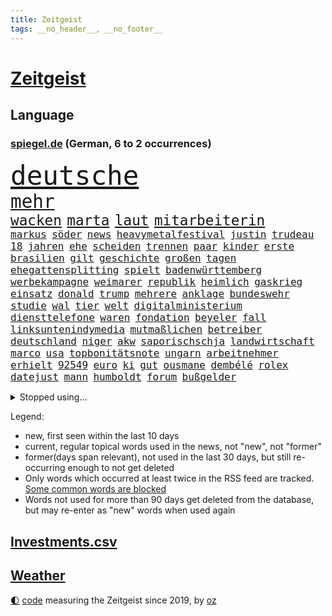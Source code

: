 ```yaml
---
title: Zeitgeist
tags: __no_header__, __no_footer__
---
```


# [Zeitgeist](https://oliz.io/zeitgeist/)

## Language

<h3><a href="https://www.spiegel.de" target="_blank">spiegel.de</a> (German, 6 to 2 occurrences)</h3>
<p style="font-family:monospace">
<span style="font-size:32pt"><a href="news_links.html#deutsche" class="current">deutsche</a></span>
<br>
<span style="font-size:22pt"><a href="news_links.html#mehr" class="current">mehr</a></span>
<br>
<span style="font-size:17pt"><a href="news_links.html#wacken" class="current">wacken</a></span>
<span style="font-size:17pt"><a href="news_links.html#marta" class="new">marta</a></span>
<span style="font-size:17pt"><a href="news_links.html#laut" class="current">laut</a></span>
<span style="font-size:17pt"><a href="news_links.html#mitarbeiterin" class="current">mitarbeiterin</a></span>
<br>
<span style="font-size:12pt"><a href="news_links.html#markus" class="current">markus</a></span>
<span style="font-size:12pt"><a href="news_links.html#söder" class="current">söder</a></span>
<span style="font-size:12pt"><a href="news_links.html#news" class="current">news</a></span>
<span style="font-size:12pt"><a href="news_links.html#heavymetalfestival" class="new">heavymetalfestival</a></span>
<span style="font-size:12pt"><a href="news_links.html#justin" class="new">justin</a></span>
<span style="font-size:12pt"><a href="news_links.html#trudeau" class="new">trudeau</a></span>
<span style="font-size:12pt"><a href="news_links.html#18" class="current">18</a></span>
<span style="font-size:12pt"><a href="news_links.html#jahren" class="current">jahren</a></span>
<span style="font-size:12pt"><a href="news_links.html#ehe" class="current">ehe</a></span>
<span style="font-size:12pt"><a href="news_links.html#scheiden" class="current">scheiden</a></span>
<span style="font-size:12pt"><a href="news_links.html#trennen" class="current">trennen</a></span>
<span style="font-size:12pt"><a href="news_links.html#paar" class="current">paar</a></span>
<span style="font-size:12pt"><a href="news_links.html#kinder" class="current">kinder</a></span>
<span style="font-size:12pt"><a href="news_links.html#erste" class="current">erste</a></span>
<span style="font-size:12pt"><a href="news_links.html#brasilien" class="current">brasilien</a></span>
<span style="font-size:12pt"><a href="news_links.html#gilt" class="current">gilt</a></span>
<span style="font-size:12pt"><a href="news_links.html#geschichte" class="current">geschichte</a></span>
<span style="font-size:12pt"><a href="news_links.html#großen" class="current">großen</a></span>
<span style="font-size:12pt"><a href="news_links.html#tagen" class="current">tagen</a></span>
<span style="font-size:12pt"><a href="news_links.html#ehegattensplitting" class="current">ehegattensplitting</a></span>
<span style="font-size:12pt"><a href="news_links.html#spielt" class="current">spielt</a></span>
<span style="font-size:12pt"><a href="news_links.html#badenwürttemberg" class="current">badenwürttemberg</a></span>
<span style="font-size:12pt"><a href="news_links.html#werbekampagne" class="new">werbekampagne</a></span>
<span style="font-size:12pt"><a href="news_links.html#weimarer" class="new">weimarer</a></span>
<span style="font-size:12pt"><a href="news_links.html#republik" class="current">republik</a></span>
<span style="font-size:12pt"><a href="news_links.html#heimlich" class="current">heimlich</a></span>
<span style="font-size:12pt"><a href="news_links.html#gaskrieg" class="new">gaskrieg</a></span>
<span style="font-size:12pt"><a href="news_links.html#einsatz" class="current">einsatz</a></span>
<span style="font-size:12pt"><a href="news_links.html#donald" class="current">donald</a></span>
<span style="font-size:12pt"><a href="news_links.html#trump" class="current">trump</a></span>
<span style="font-size:12pt"><a href="news_links.html#mehrere" class="current">mehrere</a></span>
<span style="font-size:12pt"><a href="news_links.html#anklage" class="current">anklage</a></span>
<span style="font-size:12pt"><a href="news_links.html#bundeswehr" class="current">bundeswehr</a></span>
<span style="font-size:12pt"><a href="news_links.html#studie" class="current">studie</a></span>
<span style="font-size:12pt"><a href="news_links.html#wal" class="current">wal</a></span>
<span style="font-size:12pt"><a href="news_links.html#tier" class="current">tier</a></span>
<span style="font-size:12pt"><a href="news_links.html#welt" class="current">welt</a></span>
<span style="font-size:12pt"><a href="news_links.html#digitalministerium" class="new">digitalministerium</a></span>
<span style="font-size:12pt"><a href="news_links.html#diensttelefone" class="new">diensttelefone</a></span>
<span style="font-size:12pt"><a href="news_links.html#waren" class="current">waren</a></span>
<span style="font-size:12pt"><a href="news_links.html#fondation" class="new">fondation</a></span>
<span style="font-size:12pt"><a href="news_links.html#beyeler" class="new">beyeler</a></span>
<span style="font-size:12pt"><a href="news_links.html#fall" class="current">fall</a></span>
<span style="font-size:12pt"><a href="news_links.html#linksuntenindymedia" class="new">linksuntenindymedia</a></span>
<span style="font-size:12pt"><a href="news_links.html#mutmaßlichen" class="current">mutmaßlichen</a></span>
<span style="font-size:12pt"><a href="news_links.html#betreiber" class="current">betreiber</a></span>
<span style="font-size:12pt"><a href="news_links.html#deutschland" class="current">deutschland</a></span>
<span style="font-size:12pt"><a href="news_links.html#niger" class="current">niger</a></span>
<span style="font-size:12pt"><a href="news_links.html#akw" class="current">akw</a></span>
<span style="font-size:12pt"><a href="news_links.html#saporischschja" class="current">saporischschja</a></span>
<span style="font-size:12pt"><a href="news_links.html#landwirtschaft" class="current">landwirtschaft</a></span>
<span style="font-size:12pt"><a href="news_links.html#marco" class="current">marco</a></span>
<span style="font-size:12pt"><a href="news_links.html#usa" class="current">usa</a></span>
<span style="font-size:12pt"><a href="news_links.html#topbonitätsnote" class="new">topbonitätsnote</a></span>
<span style="font-size:12pt"><a href="news_links.html#ungarn" class="current">ungarn</a></span>
<span style="font-size:12pt"><a href="news_links.html#arbeitnehmer" class="current">arbeitnehmer</a></span>
<span style="font-size:12pt"><a href="news_links.html#erhielt" class="current">erhielt</a></span>
<span style="font-size:12pt"><a href="news_links.html#92549" class="new">92549</a></span>
<span style="font-size:12pt"><a href="news_links.html#euro" class="current">euro</a></span>
<span style="font-size:12pt"><a href="news_links.html#ki" class="current">ki</a></span>
<span style="font-size:12pt"><a href="news_links.html#gut" class="current">gut</a></span>
<span style="font-size:12pt"><a href="news_links.html#ousmane" class="new">ousmane</a></span>
<span style="font-size:12pt"><a href="news_links.html#dembélé" class="new">dembélé</a></span>
<span style="font-size:12pt"><a href="news_links.html#rolex" class="current">rolex</a></span>
<span style="font-size:12pt"><a href="news_links.html#datejust" class="new">datejust</a></span>
<span style="font-size:12pt"><a href="news_links.html#mann" class="current">mann</a></span>
<span style="font-size:12pt"><a href="news_links.html#humboldt" class="new">humboldt</a></span>
<span style="font-size:12pt"><a href="news_links.html#forum" class="new">forum</a></span>
<span style="font-size:12pt"><a href="news_links.html#bußgelder" class="current">bußgelder</a></span>
</p>
<details>
<summary>Stopped using...</summary>
<p class="former" style="font-size:12pt">
geduld(1012) gerechtigkeit(1012) gesundheit(1012) hessen(1012) senat(1012) software(1012) arbeitsplatz(1011) eng(1011) erwägt(1011) kriminellen(1011) streiten(1011) beschäftigt(1010) einzug(1010) italienische(1010) kardinal(1010) patienten(1010) persönliche(1010) studierenden(1010) bielefeld(1009) energien(1009) geändert(1009) legen(1009) nahverkehr(1009) obama(1009) unterstützt(1009) verschiebt(1009) walter(1009) ausgesprochen(1008) beklagen(1008) dauerhaft(1008) kraft(1008) krankenhäusern(1008) maß(1008) normal(1008) queen(1008) bedenken(1007) besetzt(1007) ebenfalls(1007) mangelt(1007) verdächtiger(1007) welle(1007) 65(1006) argumente(1006) dfb(1006) eskalation(1006) halle(1006) lebte(1006) verheerenden(1006) verhängte(1006) vfl(1006) wald(1006) zählen(1006) anne(1005) bekam(1005) bochum(1005) eindruck(1005) ermöglichen(1005) rainer(1005) versteigert(1005) betrug(1004) digitalisierung(1004) erfahrungen(1004) gebrochen(1004) legendären(1004) monatelang(1004) pocht(1004) stolz(1004) belasten(1003) chaos(1003) finanziell(1003) leid(1003) schlagzeilen(1003) viktor(1003) orbán(1002) polizeieinsatz(1002) wütend(1002) bekamen(1001) dokumente(1001) restaurants(1001) verursacht(1001) falschen(1000) länge(1000) modell(1000) produzieren(1000) durchsuchungen(999) italienischen(999) kämpfer(999) internen(998) offenen(998) schreibt(998) 23(997) langfristig(997) schwanger(997) wirtschaftlichen(997) aktiv(996) angeklagten(996) volksrepublik(996) nachbarn(993) erfolgreichsten(992) hürden(992) halb(991) drängen(990) behalten(989) jürgen(989) staffel(989) begriff(987) belegen(987) spiegelumfrage(987) damals(986) orten(986) rentner(986) s(986) verantwortung(985) dran(984) insassen(983) nationalen(983) legende(982) rang(982) vorgänger(982) wusste(982) beweise(981) halbe(981) parallelen(981) stress(980) präsenz(979) rettung(978) karten(977) benötigen(975) schützt(975) dramatischen(974) freiwillig(974) verständnis(974) retter(973) klasse(972) abgeschlossen(968) erhöhung(965) einblicke(962) armen(960) teuren(959) verdoppelt(956) gebieten(954) musik(952) billiger(937) woelki(929) polizeiruf(917) schlaf(909) kannte(875) skandale(873) rückgang(870) direkten(861) finanziellen(857) hochschulen(857) universitäten(853) vehement(821) lehren(771) flohen(769) ausbildung(766) videoaufnahmen(766) fachkräftemangel(752) ausnahme(746) sergej(746) ausgefallen(718) erscheint(713) beliebte(704) sechste(693) rückgabe(687) befreiung(682) world(674) telefoniert(670) böse(669) minderheiten(667) milch(666) offene(663) games(654) kursieren(654) konflikts(653) krankenkassen(645) eingeführt(644) kunstwerke(644) ruhestand(639) gedrängt(638) elke(637) heidenreich(637) lieferungen(623) rosa(622) umsetzung(622) radikaler(617) bekannteste(612) beliebt(612) lebenslang(596) trip(596) kompromiss(584) sank(584) verabschieden(583) lehrerinnen(578) arbeitsminister(575) klappt(575) verteuert(571) einzig(566) audi(559) verpflichtung(555) wolf(554) vorbereiten(553) hinzu(550) vorm(546) wettkampf(544) euch(537) gezwungen(534) wagt(534) 2014(530) bestand(529) überzeugung(529) emotionalen(528) positiven(526) ergeben(523) seoul(523) lohnen(521) brüder(520) ordnet(520) transparenz(517) don(510) barack(505) dubiosen(505) fortsetzen(500) gestärkt(500) dieter(494) erneuerbare(490) spiegelbildungsnewsletter(490) sanktioniert(487) hochrangigen(484) hochschule(484) rezession(481) flüchten(474) wiederaufbau(473) besetzten(472) niedersächsischen(472) unfällen(470) ausfall(457) beigelegt(456) ertrinken(456) drohe(455) durchsuchen(454) kompensieren(452) weitermachen(452) ufer(451) recherchen(438) fahrräder(437) generalstaatsanwaltschaft(437) umstände(436) kippt(434) isoliert(428) harter(424) 14jährigen(416) lidl(412) einhalten(407) befeuert(406) kühnert(406) verhaftung(402) französischer(401) mitarbeitende(401) attestiert(393) grün(390) erobern(389) republikanern(388) möbel(387) tirol(387) bekämpft(386) missbrauchsvorwürfe(386) neustart(386) persönlicher(386) 16jähriger(382) erntet(379) sehe(379) geschichtenewsletter(378) vorantreiben(378) extra(376) bleibe(375) stören(374) 27jährige(371) lieferengpässe(368) ausgewertet(366) kämpferisch(366) einnahme(360) eigentliche(355) angespannt(354) tode(352) abitur(350) fahrerin(350) werben(345) neukölln(344) heidenheim(342) 89(340) wütet(340) terminal(339) diktatur(336) tücken(336) verabschiedete(336) hoffnungsträger(333) elefanten(329) erlässt(327) produzent(325) angezeigt(323) rot(323) tarife(322) banden(321) fische(320) klappen(320) belastungen(319) satellitenbilder(316) rutschen(313) aufholjagd(307) bewusstlos(305) rügt(302) verbringen(302) tarifstreit(301) informierte(300) 42jährige(299) laufende(298) wohnraum(296) niederlagen(291) symbole(289) arzneimittel(288) illegales(286) klimaaktivistin(286) immobilienkonzern(285) sauber(285) abgelegt(283) verfängt(283) 300000(281) vernunft(281) jewgeni(275) ignoriert(273) kocht(273) absehbar(272) deuten(271) erklärungen(269) außenpolitik(264) beerdigt(264) bekenntnis(261) fraktionschef(258) laster(257) carolina(256) umbruch(256) nachrichtenagentur(255) harrt(249) 39(247) kritisierten(245) unterstützern(244) verfehlte(244) ernennung(242) formiert(239) suisse(239) serbische(237) söldnertruppe(237) spielraum(236) singt(233) straßenblockaden(232) bengvir(231) itamar(231) mitgliedern(230) russell(229) technische(229) wiederholen(226) geschwiegen(225) bundesjustizminister(224) durcheinander(224) gekostet(224) verdoppeln(224) stereotype(223) angriffs(222) bewerben(221) glimpflich(221) wagnergruppe(221) 2009(219) ehrlich(219) forderten(219) little(219) sportgeschichte(219) supermarkt(219) ungewöhnliches(219) kurzzeitig(216) manipulierte(214) kriegen(213) steigerung(213) tvserie(213) rammt(208) weißes(208) erkennbar(207) umziehen(207) vulkan(207) wilde(207) ähnliche(207) professionell(206) legendäre(204) kieler(202) modells(200) pakistans(200) schenk(200) fahnder(199) mittelpunkt(199) eingestehen(198) praxis(197) auflage(196) feldern(196) gerüstet(196) entgleist(195) klimafreundlicher(195) klüger(195) telefonat(194) fassen(193) nachteil(193) mächtig(192) nhl(192) plätze(192) gebühren(191) häftlinge(191) umzug(191) gerückt(190) gesundheitliche(190) großraum(190) erweisen(189) gelder(189) prozesse(189) immobilienpreise(188) lehre(188) wucht(188) belarussischen(187) erliegen(185) soest(185) verfolger(184) sicherheitsvorkehrungen(182) wohlstand(182) flasche(181) unbrauchbar(181) bad(180) sorgten(180) zwingt(180) wand(179) wayne(179) aufträgen(178) fortan(178) geschäften(177) kloster(177) minderjährig(177) 23jähriger(176) plätzen(176) ballauf(175) kommender(175) irischen(174) bauer(173) sektor(173) verschuldet(173) ocean(172) verleumdung(172) 52(171) erbost(171) gewaltvorwürfe(171) rast(171) vorstandschef(171) wände(171) islamistischen(170) einbruchs(169) pascha(169) herrschaft(168) rüstungsindustrie(168) zurückgelassen(168) erschüttern(167) getötete(167) siebenjährige(167) krebsmedikamente(165) nicolas(164) räume(163) do(162) stoffe(162) umweltbundesamt(162) verbreiteten(162) erstellt(161) dennis(160) gedemütigt(160) verpflichten(160) wagnertruppe(160) zehnten(160) bildet(159) habecks(158) race(158) tante(158) allerlei(156) fahrlässiger(155) hinterbliebenen(155) story(155) angemessen(154) lernte(154) offenbaren(154) ringe(153) unruhe(152) usmedien(152) abgehalten(151) bewältigung(151) multimillionär(151) 13jährigen(150) ostdeutsche(150) schwebt(149) seltenen(149) zaun(149) elektrisch(148) hochzeiten(148) saarbrücken(147) feministische(146) gleichgeschlechtliche(146) tschechische(146) brauche(145) zielen(145) atmen(144) positiver(144) dramatischer(143) simone(143) sächsische(143) förderprogramm(142) komponist(142) verschwörungstheorien(142) erhöhten(141) kaiser(141) offizier(141) ratlos(141) riskante(141) stange(141) verwandten(141) 102(139) bahnstreik(139) darmstadt(139) retourkutsche(139) boxer(138) souveränität(137) fähre(136) christophe(135) galtier(135) ausweitung(134) geklaut(134) vergnügungspark(134) verschont(134) büchern(133) giftige(133) haushaltsstreit(133) initiativen(133) krachen(133) rauchwolke(133) rotgrünrot(133) baltimore(132) manhattan(132) mund(132) russinnen(132) vorfahren(132) wütenden(132) fakten(131) verteidigungsministers(131) wegwerfen(131) equal(130) pay(130) ruht(130) blüht(128) lasst(128) lemon(128) verbraucherinnen(128) ausschnitte(127) mischung(127) staatssekretär(127) aldi(126) alligator(126) bären(126) wendepunkt(126) eingeladen(125) mutmaßlichem(125) po(125) verschwörungsmythen(125) alarmstufe(124) dekret(124) leuchten(124) obduziert(124) umarmt(124) 37jähriger(123) bürgermeisters(123) fälschungen(123) geheimnisvolle(123) energiepreisbremsen(122) gesteht(122) konkreter(122) ungeklärt(122) spieltag(121) dringen(120) einbauen(119) ingo(119) heizungen(118) dieselautos(117) grafikanalyse(117) bestreiten(116) ethnische(116) rebellion(116) schwedischen(116) mobil(115) tatwaffe(112) vergangenes(112) angeordnet(111) bahnreisende(111) ludger(111) machthabers(111) obduktion(111) luke(109) schauspielers(109) usgeheimdienste(109) baugenehmigungen(108) bundesverwaltungsgericht(108) effektiv(108) fehde(107) kleinkind(107) pompeji(107) wehrmacht(107) kw(106) veto(106) wüst(106) geschwächt(105) interessenkonflikte(104) scorsese(104) günter(103) leck(103) dauerhafte(102) angelegten(101) schleuser(100) angeschossen(99) auflösen(99) 13jährige(97) militärstützpunkt(97) ramadan(97) unseres(97) versammelten(97) gekürt(96) nirgendwo(96) revolver(96) singapur(96) zugunsten(96) bizarren(95) klimafreundliche(95) kannibalen(93) frommer(92) niemandem(92) schadstoffe(92) sportlichen(92) stationieren(92) altkanzlerin(91) dschidda(91) längste(91) menschenrechte(91) schlichtung(91) drohte(90) fertigung(90) fläche(90) gasheizung(90) illinois(90) smog(90) track(90) victor(90) wegzudenken(90) angehalten(89) fernsehansprache(89) hervorgeht(89) katastrophen(89) klassenfahrt(89) kuss(89) mildes(89) tornados(89) gesetzesvorhaben(88) usjustizministerium(88) absolute(87) eurojackpot(87) vertretung(87) wagnertruppen(87) café(86) einfuhren(86) flecken(86) heizungstausch(86) lärm(86) prangerte(86) radklassiker(86) rückte(86) tk(86) cumexaffäre(85) experiment(85) fußballbund(85) fühle(85) interne(85) ost(85) solar(85) unosicherheitsrats(85) verschlingen(85) wache(85) wilhelm(85) 81jährige(84) edelmetall(84) gartenkolumne(84) itfirma(84) koalitionsvertrag(84) ntc(84) spekulieren(84) verhasst(84) aufarbeiten(83) fremdverschulden(83) henne(83) härtere(83) racing(83) riesigem(83) versuchter(83) vertrauten(83) abwasser(82) drogenkonsum(82) eingriffe(82) erinnerte(82) extrainer(82) gange(82) luxus(82) usamerikanische(82) alarmbereitschaft(81) begrüßen(81) dgb(81) impfschäden(81) stolpern(81) gefilmt(80) gesamtmetallchef(80) gesamtmetallpräsident(80) handschellen(80) obszöne(80) tschentscher(80) alltags(79) blaulicht(79) danker(79) erfindung(79) lasse(79) leidens(79) profiteuren(79) waldbrandgefahr(79) 209(78) generalprobe(78) geruchssinn(78) kfw(78) neffe(78) ordnungswidrigkeiten(78) ussupreme(78) abteilung(77) drogendealer(77) erfordert(77) gefundenen(77) interna(77) sparsam(77) tippt(77) verhältnisse(77) vielmehr(77) benennt(76) luftüberlegenheit(76) osteuropäische(76) qualitätsprobleme(76) rotenburg(76) schleppen(76) tonne(76) unbegleitete(76) unterkühlt(76) zauber(76) buchen(75) eskalierenden(75) grundschüler(75) kurios(75) mittelschicht(75) schlechteren(75) schusswechsel(75) wiederannäherung(75) wohnwagen(75) energiesicherheit(74) obstbauern(74) supreme(74) vergebung(74) beratungsstellen(73) gekappt(73) sendezeit(73) abstellraum(72) aufrufen(72) einknicken(72) gebäudeenergiegesetz(72) olg(72) sandro(72) tesa(72) vermischen(72) beruhen(71) entzaubert(71) uniform(71) berufsausbildung(70) edeka(70) eskalieren(70) faszination(70) schmerzgrenze(70) schwimmbäder(70) seltsame(70) weigert(70) abreißen(69) erledigen(69) jüdinnen(69) präsidentschaftswahlkampf(69) tierschutz(69) verstarb(69) antun(68) aufstands(68) besatzer(68) cotrainer(68) durchlaufen(68) gerry(68) glücksspiel(68) modekonzern(68) reeperbahn(68) vierten(68) übergibt(68) expertengremium(67) gewissheit(67) kontaktieren(67) zerstritten(67) amtsvorgängers(66) biles(66) citys(66) dienste(66) klausel(66) kontrollierte(66) owens(66) tendenziell(66) aktivistengruppe(65) aufspüren(65) chefetagen(65) dürftig(65) gefeuerter(65) gefördert(65) hauptrennen(65) konsumieren(65) punktet(65) sonntagnachmittag(65) 116(64) adler(64) beleuchtet(64) blutvergießen(64) treffens(64) verhört(64) aufsteiger(63) auftauchen(63) eklatant(63) feature(63) importpreise(63) kinderarzt(63) konzentrationslager(63) oma(63) organisierter(63) rekrutieren(63) samen(63) stecker(63) cumex(62) familiengeschichte(62) onlinebanking(62) redbullpilot(62) börsennotierten(61) koalieren(61) special(61) vernichten(61) fabriken(60) gelegen(60) out(60) uneinig(60) bestrafung(59) betreten(59) bluetooth(59) guatemala(59) umbenennung(59) vetternwirtschaft(59) weltwirtschaftsforum(59) altenheime(58) infolge(58) kenianischen(58) moniert(58) solarparks(58) telefone(58) vergabe(58) wussten(58) araber(57) ardern(57) audichef(57) ausfahrt(57) befanden(57) beordert(57) hinab(57) jacinda(57) nötigen(57) usgericht(57) zürich(57) drache(56) kündigungen(56) leitende(56) leuten(56) medikamenten(56) sicherheitsdienst(56) zeitungen(56) boomen(55) dieselskandals(55) motto(55) sauerland(55) spdmann(55) uskapitol(55) usmilitärexperten(55) veränderter(55) behandlungen(54) eigenschaften(54) mafiosi(54) muscheln(54) straßenbahnen(54) anordnen(53) telegram(53) zelten(53) zusammengekommen(53) abschreckende(52) anhebung(52) balkonkraftwerk(52) besagt(52) blume(52) bundesspd(52) diego(52) kfrage(52) kopfhörer(52) kredite(52) pixel(52) quadratmetern(52) intern(51) schillernde(51) schwärzungen(51) arne(50) fünfjähriger(50) hackerfirma(50) militärführung(50) poliert(50) triathlon(50) wärme(50) zeugnis(50) cartoonisten(49) dauerkrise(49) männerligen(49) neuwahlen(49) bildchef(48) brigade(48) diekmann(48) friedhof(48) sexy(48) stichwahl(48) anheben(47) anonyme(47) jenen(47) schockiert(47) sommerurlaub(47) überwachen(47) 1300(46) abwertenden(46) angelegt(46) chancengleichheit(46) gleichgesetzt(46) telefónica(46) unternehmensberater(46) verunsichern(46) werken(46) winkler(46) chronik(45) resultat(45) schwangeren(45) speicher(45) woronesch(45) finanzunternehmer(44) lebensgefährlich(44) legalen(44) strafgefangene(44) verbrennen(44) weltstar(44) würdigte(44) anzuwerben(43) befunden(43) minimalistisch(43) modernisieren(43) planmäßig(43) sicherheitsgründen(43) zone(43) motoren(42) zwölfjähriger(42) fußballstadion(41) konzernboss(41) vatertag(41) wiese(41) groningen(40) kampfjetkoalition(40) versagte(40) 29jährige(39) abfindung(39) abgabe(39) befürchtete(39) besetzter(39) dolch(39) eingelegt(39) friedrichstraße(39) globaler(39) kanalisation(39) megadeal(39) reinigungskraft(39) saturn(39) schwaben(39) stadtwerke(39) bejaht(38) gasspeicher(38) lasso(38) tsipras(38) überweisungen(38) aktivität(37) schweiß(37) argumentiert(36) european(36) kompensiert(36) mieterbund(36) obdachlose(36) samstagvormittag(36) scholzuntersuchungsausschuss(36) seen(36) verschwendung(36) weltstars(36) wnba(36) besucherin(35) einzigartiger(35) helden(35) kaputte(35) namhafte(35) tweets(35) warnstufe(35) wümme(35) alan(34) gerutscht(34) hiesige(34) kriminologe(34) 1889(33) bewilligt(33) lka(33) schlager(33) torpedieren(33) verbandschef(33) ausgeschaltet(32) bahnhöfe(32) beschäftigung(32) joy(32) kaufpreise(32) krämer(32) parteivorsitzenden(32) seemeilen(32) terrasse(32) verfügt(32) bereichen(31) gebäudeenergiegesetzes(31) jochen(31) kolonien(31) ott(31) alarmsignal(30) basilikum(30) bundesagentur(30) fragenkatalog(30) grafik(30) pride(30) reklamiert(30) aufbringen(29) bootsunglück(29) brennerroute(29) brooklyn(29) chiphersteller(29) gehoben(29) mächtiger(29) oldenburg(29) soft(29) überdurchschnittlich(29) abkassiert(28) einvernehmlicher(28) fotovoltaik(28) lanka(28) längerer(28) riechen(28) schlammschlacht(28) sonntagmorgen(28) sri(28) widersacher(28) decken(27) kapitalismus(27) kopie(27) lübcke(27) verdienste(27) basketballteams(26) beilegung(26) grafikdesignerin(26) materials(26) mitschuld(26) passende(26) dnjepr(25) ehrendoktorwürde(25) parteigründung(25) sciences(25) spiderman(25) superheldenfilm(25) amokläufen(24) auserkoren(24) brandenburgischen(24) brechstange(24) dramas(24) just(24) like(24) rutsch(24) sprang(24) techniker(24) truppenübungsplatz(24) braunkohle(23) fertiggestellt(23) gündoğan(23) havertz(23) i̇lkay(23) pilze(23) schlüsselpositionen(23) südukraine(23) unbegrenzte(23) wiederentdeckt(23) bezirksamt(22) ihor(22) prozessauftakt(22) ted(22) toxischen(22) vermint(22) zelle(22) asylkompromiss(21) kabarettistin(21) khodr(21) kida(21) schwerpunkte(21) badesee(20) coaches(20) festsetzen(20) freiwilligen(20) fußballem(20) gündogan(20) ilkay(20) quellen(20) toronto(20) vororten(20) autokrat(19) container(19) dauermeister(19) fischsterben(19) geheimen(19) lieferten(19) oderkatastrophe(19) olafscholzuntersuchungsausschuss(19) stillgelegt(19) wildtiere(19) 59(18) eingebrannt(18) gesetzlicher(18) luftqualität(18) sobald(18) unpassend(18) ausgetreten(17) parteizentrale(17) produzierten(17) söldnerführer(16) unterhaching(16) unverzeihlich(16) überarbeitet(16) anfragen(15) arztpraxen(15) jazz(15) kühn(15) monatelangem(15) privatarmee(15) unionsparteien(15) verlangten(15) verschollen(15) #metooskandal(14) falle(14) lynn(14) millionenstrafe(14) nations(14) shelby(14) spiegelklimabericht(14) telefonieren(14) versöhnen(14) bestes(13) burnout(13) diskriminierend(13) gleichermaßen(13) jenny(13) viktoria(13) erschöpfung(12) finalen(12) guerreiro(12) lausitz(12) psgtrainer(12) umlauf(12) bakterielle(11) fachleuten(11) killer(11)
</p>
</details>
<p>Legend:
<ul>
<li><span class="new">new</span>, first seen within the last 10 days</li>
<li><span class="current">current</span>, regular topical words used in the news, not "new", not "former"</li>
<li><span class="former">former(days span relevant)</span>, not used in the last 30 days, but still re-occurring enough to not get deleted</li>
<li>Only words which occurred at least twice in the RSS feed are tracked. <a href="language/filters.py">Some common words are blocked</a></li>
<li>Words not used for more than 90 days get deleted from the database, but may re-enter as "new" words when used again</li>
</ul>
</p>

## [Investments](investments.html)[.csv](investments.csv)

## [Weather](weather.html)

<footer>
<a href="javascript:toggleTheme()" class="nav">🌓</a>
<a href="https://github.com/ooz/zeitgeist">code</a> measuring the Zeitgeist since 2019, by <a href="https://oliz.io">oz</a>
</footer>

